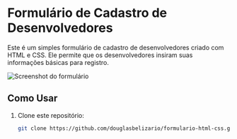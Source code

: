 # Formulário de Cadastro de Desenvolvedores

Este é um simples formulário de cadastro de desenvolvedores criado com HTML e CSS. Ele permite que os desenvolvedores insiram suas informações básicas para registro.

![Screenshot do formulário](https://github.com/douglasbelizario/formulario-html-css/issues/1#issue-1920855786)

## Como Usar

1. Clone este repositório:

   ```bash
   git clone https://github.com/douglasbelizario/formulario-html-css.git
